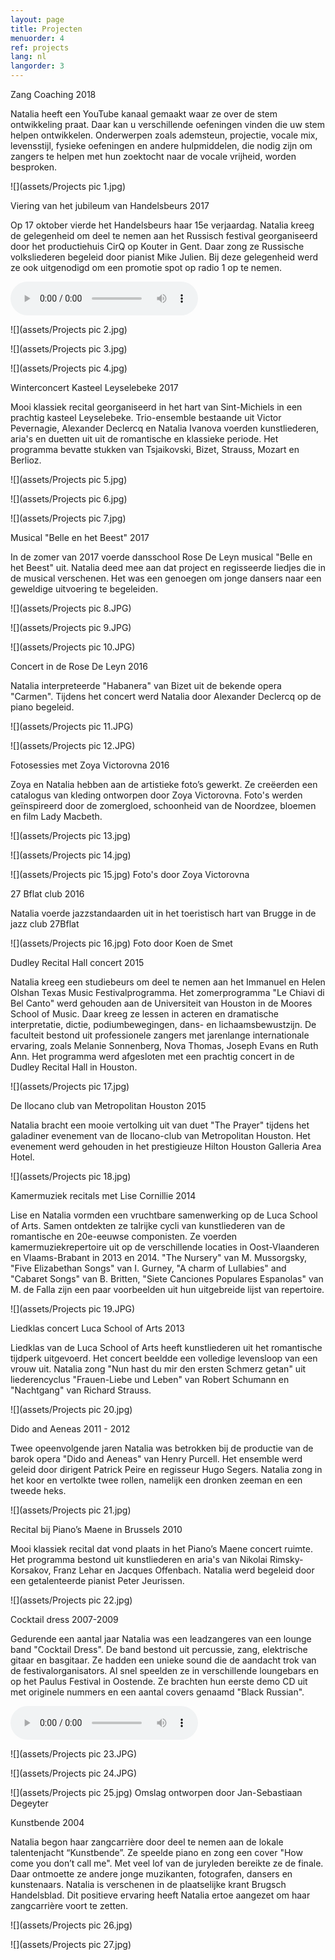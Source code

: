 ```yaml
---
layout: page
title: Projecten
menuorder: 4
ref: projects
lang: nl
langorder: 3
---
```



Zang Coaching 2018

Natalia heeft een YouTube kanaal gemaakt waar ze over de stem ontwikkeling praat. Daar kan u verschillende oefeningen vinden die uw stem helpen ontwikkelen. Onderwerpen zoals ademsteun, projectie, vocale mix, levensstijl, fysieke oefeningen en andere hulpmiddelen, die nodig zijn om zangers te helpen met hun zoektocht naar de vocale vrijheid, worden besproken.

![](assets/Projects pic 1.jpg)


Viering van het jubileum van Handelsbeurs 2017

Op 17 oktober vierde het Handelsbeurs haar 15e verjaardag. Natalia kreeg de gelegenheid om deel te nemen aan het Russisch festival georganiseerd door het productiehuis CirQ op Kouter in Gent. Daar zong ze Russische volksliederen begeleid door pianist Mike Julien. Bij deze gelegenheid werd ze ook uitgenodigd om een promotie spot op radio 1 op te nemen.


<audio controls src="assets/Handelsbeurs 15.mp3"> </audio>

![](assets/Projects pic 2.jpg)

![](assets/Projects pic 3.jpg)

![](assets/Projects pic 4.jpg)


Winterconcert Kasteel Leyselebeke 2017

Mooi klassiek recital georganiseerd in het hart van Sint-Michiels in een prachtig kasteel Leyselebeke. Trio-ensemble bestaande uit Victor Pevernagie, Alexander Declercq en Natalia Ivanova voerden kunstliederen, aria's en duetten uit uit de romantische en klassieke periode. Het programma bevatte stukken van Tsjaikovski, Bizet, Strauss, Mozart en Berlioz.


![](assets/Projects pic 5.jpg)

![](assets/Projects pic 6.jpg)

![](assets/Projects pic 7.jpg)


Musical "Belle en het Beest" 2017

In de zomer van 2017 voerde dansschool Rose De Leyn musical "Belle en het Beest" uit. Natalia deed mee aan dat project en regisseerde liedjes die in de musical verschenen. Het was een genoegen om jonge dansers naar een geweldige uitvoering te begeleiden.


![](assets/Projects pic 8.JPG)

![](assets/Projects pic 9.JPG)

![](assets/Projects pic 10.JPG)


Concert in de Rose De Leyn 2016

Natalia interpreteerde "Habanera" van Bizet uit de bekende opera "Carmen". Tijdens het concert werd Natalia door Alexander Declercq op de piano begeleid.


![](assets/Projects pic 11.JPG)

![](assets/Projects pic 12.JPG)

Fotosessies met Zoya Victorovna 2016

Zoya en Natalia hebben aan de artistieke foto’s gewerkt. Ze creëerden een catalogus van kleding ontworpen door Zoya Victorovna. Foto's werden geïnspireerd door de zomergloed, schoonheid van de Noordzee, bloemen en film Lady Macbeth.

![](assets/Projects pic 13.jpg)

![](assets/Projects pic 14.jpg)

![](assets/Projects pic 15.jpg)
Foto's door Zoya Victorovna

27 Bflat club 2016

Natalia voerde jazzstandaarden uit in het toeristisch hart van Brugge in de jazz club 27Bflat

![](assets/Projects pic 16.jpg)
Foto door Koen de Smet

Dudley Recital Hall concert 2015

Natalia kreeg een studiebeurs om deel te nemen aan het Immanuel en Helen Olshan Texas Music Festivalprogramma. Het zomerprogramma "Le Chiavi di Bel Canto" werd gehouden aan de Universiteit van Houston in de Moores School of Music. Daar kreeg ze lessen in acteren en dramatische interpretatie, dictie, podiumbewegingen, dans- en lichaamsbewustzijn. De faculteit bestond uit professionele zangers met jarenlange internationale ervaring, zoals Melanie Sonnenberg, Nova Thomas, Joseph Evans en Ruth Ann. Het programma werd afgesloten met een prachtig concert in de Dudley Recital Hall in Houston.


![](assets/Projects pic 17.jpg)


De Ilocano club van Metropolitan Houston 2015

Natalia bracht een mooie vertolking uit van duet "The Prayer" tijdens het galadiner evenement van de Ilocano-club van Metropolitan Houston. Het evenement werd gehouden in het prestigieuze Hilton Houston Galleria Area Hotel.

![](assets/Projects pic 18.jpg)

Kamermuziek recitals met Lise Cornillie 2014

Lise en Natalia vormden een vruchtbare samenwerking op de Luca School of Arts. Samen ontdekten ze talrijke cycli van kunstliederen van de romantische en 20e-eeuwse componisten. Ze voerden kamermuziekrepertoire uit op de verschillende locaties in Oost-Vlaanderen en Vlaams-Brabant in 2013 en 2014. "The Nursery" van M. Mussorgsky, "Five Elizabethan Songs" van I. Gurney, "A charm of Lullabies" and "Cabaret Songs" van B. Britten, "Siete Canciones Populares Espanolas" van M. de Falla zijn een paar voorbeelden uit hun uitgebreide lijst van repertoire.

![](assets/Projects pic 19.JPG)



Liedklas concert Luca School of Arts 2013

Liedklas van de Luca School of Arts heeft kunstliederen uit het romantische tijdperk uitgevoerd. Het concert beeldde een volledige levensloop van een vrouw uit. Natalia zong "Nun hast du mir den ersten Schmerz getan" uit liederencyclus "Frauen-Liebe und Leben" van Robert Schumann en "Nachtgang" van Richard Strauss. 

![](assets/Projects pic 20.jpg)


Dido and Aeneas 2011 - 2012

Twee opeenvolgende jaren Natalia was betrokken bij de productie van de barok opera "Dido and Aeneas" van Henry Purcell. Het ensemble werd geleid door dirigent Patrick Peire en regisseur Hugo Segers. Natalia zong in het koor en vertolkte twee rollen, namelijk een dronken zeeman en een tweede heks.

![](assets/Projects pic 21.jpg)


Recital bij Piano’s Maene in Brussels 2010

Mooi klassiek recital dat vond plaats in het Piano’s Maene concert ruimte. Het programma bestond uit kunstliederen en aria's van Nikolai Rimsky-Korsakov, Franz Lehar en Jacques Offenbach. Natalia werd begeleid door een getalenteerde pianist Peter Jeurissen.


![](assets/Projects pic 22.jpg)



Cocktail dress 2007-2009

Gedurende een aantal jaar Natalia was een leadzangeres van een lounge band "Cocktail Dress". De band bestond uit percussie, zang, elektrische gitaar en basgitaar. Ze hadden een unieke sound die de aandacht trok van de festivalorganisators. Al snel speelden ze in verschillende loungebars en op het Paulus Festival in Oostende. Ze brachten hun eerste demo CD uit met originele nummers en een aantal covers genaamd "Black Russian".

<audio controls src="assets/Projects audio Aphrodizzy.wma"> </audio>

![](assets/Projects pic 23.JPG)

![](assets/Projects pic 24.JPG)

![](assets/Projects pic 25.jpg)
Omslag ontworpen door Jan-Sebastiaan Degeyter

Kunstbende 2004

Natalia begon haar zangcarrière door deel te nemen aan de lokale talentenjacht “Kunstbende”. Ze speelde piano en zong een cover "How come you don’t call me". Met veel lof van de juryleden bereikte ze de finale. Daar ontmoette ze andere jonge muzikanten, fotografen, dansers en kunstenaars. Natalia is verschenen in de plaatselijke krant Brugsch Handelsblad. Dit positieve ervaring heeft Natalia ertoe aangezet om haar zangcarrière voort te zetten.

![](assets/Projects pic 26.jpg)

![](assets/Projects pic 27.jpg)
